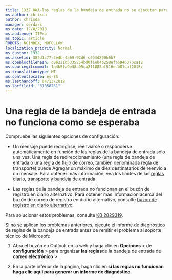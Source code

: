 ```yaml
---
title: 1332 OWA-las reglas de la bandeja de entrada no se ejecutan para un buzón
ms.author: chrisda
author: chrisda
manager: serdars
ms.date: 12/8/2018
ms.audience: ITPro
ms.topic: article
ROBOTS: NOINDEX, NOFOLLOW
localization_priority: Normal
ms.custom: 1332
ms.assetid: 383d1c77-5e4b-4a69-92d6-c404d890b6b7
ms.openlocfilehash: c0b221b5335254bd0f1eb4b258efa6946376ca12
ms.sourcegitcommit: 1a4b8fa9e38a95ca811085af516edb81caf2018c
ms.translationtype: MT
ms.contentlocale: es-ES
ms.lasthandoff: 04/13/2019
ms.locfileid: "31858761"
---
```

# <a name="an-inbox-rule-doesnt-work-as-expected"></a>Una regla de la bandeja de entrada no funciona como se esperaba

Compruebe las siguientes opciones de configuración:

- Un mensaje puede redirigirse, reenviarse o responderse automáticamente en función de las reglas de la bandeja de entrada sólo una vez. Una regla de redireccionamiento (una regla de bandeja de entrada o una regla de flujo de correo, también denominada regla de transporte) puede Agregar un máximo de diez destinatarios de reenvío a un mensaje. Para obtener más información, vea los límites de las [reglas diario, transporte y bandeja de entrada](https://docs.microsoft.com/office365/servicedescriptions/exchange-online-service-description/exchange-online-limits).

- Las reglas de la bandeja de entrada no funcionan en el buzón de registro en diario alternativo. Para obtener más información acerca del buzón de correo de registro en diario alternativo, consulte [buzón de registro en diario alternativo](https://docs.microsoft.com/Exchange/security-and-compliance/journaling/journaling#alternate-journaling-mailbox).

Para solucionar estos problemas, consulte [KB 2829319](https://support.microsoft.com/kb/2829319).

Si no se aplican los problemas anteriores, ejecute el informe de diagnóstico de reglas de la bandeja de entrada antes de remitir el problema al soporte técnico de Microsoft:

1. Abra el buzón en Outlook en la web y haga clic en **Opciones** \> de **configuración** \> para organizar **las reglas**de la bandeja de entrada de **correo electrónico** \> .

2. En la parte inferior de la página, haga clic en **si las reglas no funcionan haga clic aquí para generar un informe de diagnóstico**.
